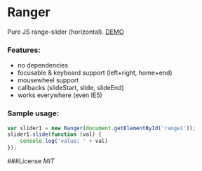 Ranger
======

Pure JS range-slider (horizontal).
[DEMO](http://htmlpreview.github.io/?https://raw.githubusercontent.com/tborychowski/ranger/master/index.html)

### Features:
- no dependencies
- focusable & keyboard support (left+right, home+end)
- mousewheel support
- callbacks (slideStart, slide, slideEnd)
- works everywhere (even IE5)


### Sample usage:
```javascript
var slider1 = new Ranger(document.getElementById('range1'));
slider1.slide(function (val) {
	console.log('value: ' + val)
});
```

###License
*MIT*
